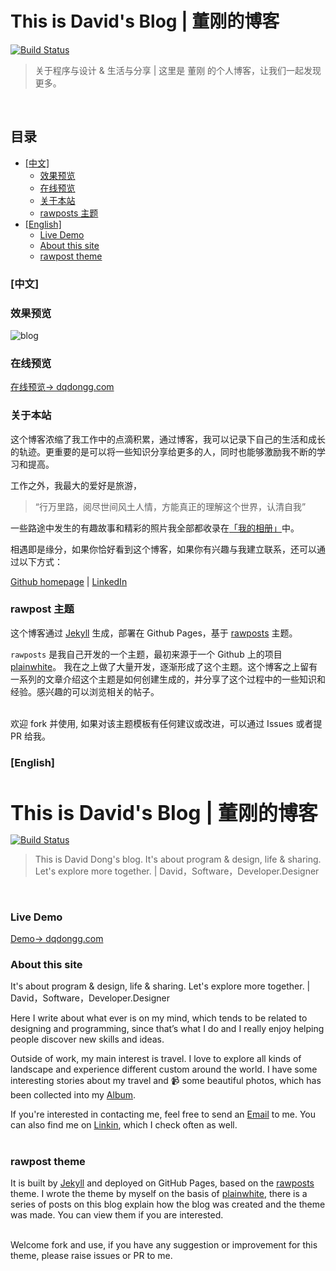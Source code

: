 # This is David's Blog | 董刚的博客

[![Build Status](https://travis-ci.com/gangdong/gangdong.github.io.svg?branch=dev)](https://travis-ci.com/gangdong/gangdong.github.io)

> 关于程序与设计 & 生活与分享 | 这里是 董刚 的个人博客，让我们一起发现更多。
<br>

## 目录

+ [[中文]](#[中文]) 
    + [效果预览](#效果预览)
    + [在线预览](#在线预览)
    + [关于本站](#关于本站)
    + [rawposts 主题](#rawposts-主题)
+ [[English]](#[English])
    + [Live Demo](#Live-Demo)
    + [About this site](#About-this-site)
    + [rawpost theme](#rawpost-theme)


### [中文]

### 效果预览
![blog](https://cdn.jsdelivr.net/gh/gangdong/gangdong.github.io@dev/assets/screenshot.png)
<br>

### 在线预览

[在线预览-> dqdongg.com](https://dqdongg.com)
<br>

### 关于本站

这个博客浓缩了我工作中的点滴积累，通过博客，我可以记录下自己的生活和成长的轨迹。更重要的是可以将一些知识分享给更多的人，同时也能够激励我不断的学习和提高。<br>

工作之外，我最大的爱好是旅游，
> “行万里路，阅尽世间风土人情，方能真正的理解这个世界，认清自我”

一些路途中发生的有趣故事和精彩的照片我全部都收录在<a href = "https://rainbow-ux.github.io/traveler-blog.github.io/">「我的相册」</a>中。<br>

相遇即是缘分，如果你恰好看到这个博客，如果你有兴趣与我建立联系，还可以通过以下方式：<br>

[Github homepage](https://github.com/gangdong/) | [LinkedIn](https://www.linkedin.com/in/刚-董-25208ba0/)
<br>

### rawpost 主题

这个博客通过 <a href = "https://jekyllrb.com/">Jekyll</a> 生成，部署在 Github Pages，基于 <a href = "https://github.com/gangdong/jekyll-theme-rawposts">rawposts</a> 主题。<br>

`rawposts` 是我自己开发的一个主题，最初来源于一个 Github 上的项目 <a href = "https://github.com/samarsault/plainwhite-jekyll">plainwhite</a>。 我在之上做了大量开发，逐渐形成了这个主题。这个博客之上留有一系列的文章介绍这个主题是如何创建生成的，并分享了这个过程中的一些知识和经验。感兴趣的可以浏览相关的帖子。<br><br>

欢迎 fork 并使用, 如果对该主题模板有任何建议或改进，可以通过 Issues 或者提 PR 给我。

### [English]
<h1 style = "margin-bottom: 0; padding:0; font-size:32px; font-weight:bold"> This is David's Blog | 董刚的博客</h1>

[![Build Status](https://travis-ci.com/gangdong/gangdong.github.io.svg?branch=dev)](https://travis-ci.com/gangdong/gangdong.github.io)

> This is David Dong's blog. It's about program & design, life & sharing. Let's explore more together. | David，Software，Developer.Designer
<br>

### Live Demo

[Demo-> dqdongg.com](https://dqdongg.com)
<br>

### About this site

It's about program & design, life & sharing. Let's explore more together. | David，Software，Developer.Designer 

Here I write about what ever is on my mind, which tends to be related to designing and programming, since that’s what I do and I really enjoy helping people discover new skills and ideas.<br>
  
Outside of work, my main interest is travel. I love to explore all kinds of landscape and experience different custom around the world. I have some interesting stories about my travel and 📹 some beautiful photos, which has been collected into my <a href = "https://rainbow-ux.github.io/traveler-blog.github.io/">Album</a>.<br>

If you're interested in contacting me, feel free to send an <a href = "mailto:dqdongg@hotmail.com"> Email</a> to me. You can also find me on <a href = "https://www.linkedin.com/in/刚-董-25208ba0/">Linkin</a>, which I check often as well.<br>
<br>

### rawpost theme
It is built by <a href = "https://jekyllrb.com/">Jekyll</a> and deployed on GitHub Pages, based on the <a href = "https://github.com/gangdong/jekyll-theme-rawposts">rawposts</a> theme. I wrote the theme by myself on the basis of <a href = "https://github.com/samarsault/plainwhite-jekyll">plainwhite</a>, there is a series of posts on this blog explain how the blog was created and the theme was made. You can view them if you are interested.<br><br> 

Welcome fork and use, if you have any suggestion or improvement for this theme, please raise issues or PR to me.
<br><br><br>

